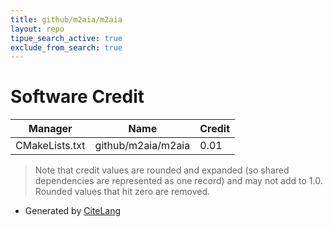```yaml
---
title: github/m2aia/m2aia
layout: repo
tipue_search_active: true
exclude_from_search: true
---
```

# Software Credit

|Manager|Name|Credit|
|-------|----|------|
|CMakeLists.txt|github/m2aia/m2aia|0.01|


> Note that credit values are rounded and expanded (so shared dependencies are represented as one record) and may not add to 1.0. Rounded values that hit zero are removed.


- Generated by [CiteLang](https://github.com/vsoch/citelang)
